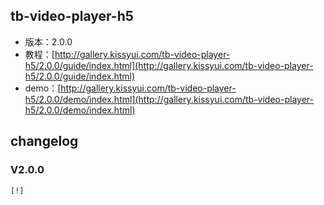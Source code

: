 ## tb-video-player-h5

* 版本：2.0.0
* 教程：[http://gallery.kissyui.com/tb-video-player-h5/2.0.0/guide/index.html](http://gallery.kissyui.com/tb-video-player-h5/2.0.0/guide/index.html)
* demo：[http://gallery.kissyui.com/tb-video-player-h5/2.0.0/demo/index.html](http://gallery.kissyui.com/tb-video-player-h5/2.0.0/demo/index.html)

## changelog

### V2.0.0

    [!]


